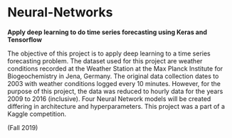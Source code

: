 # Neural-Networks
**Apply deep learning to do time series forecasting using Keras and Tensorflow**

The objective of this project is to apply deep learning to a time series forecasting problem.  The dataset used for this project are weather conditions recorded at the Weather Station at the Max Planck Institute for Biogeochemistry in Jena, Germany.  The original data collection dates to 2003 with weather conditions logged every 10 minutes.  However, for the purpose of this project, the data was reduced to hourly data for the years 2009 to 2016 (inclusive).  Four Neural Network models will be created differing in architecture and hyperparameters.  This project was a part of a Kaggle competition.

 (Fall 2019)
